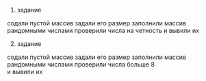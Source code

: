1. задание 

содали пустой массив 
задали его размер 
заполнили массив  рандомными  числами 
проверили числа на четность 
и вывили их

2. задание

содали пустой массив 
задали его размер 
заполнили массив  рандомными  числами 
проверили числа больше 8  
и вывили их
